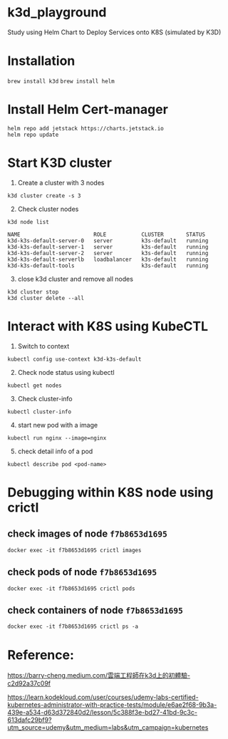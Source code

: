 # k3d_playground

Study using Helm Chart to Deploy Services onto K8S (simulated by K3D)

# Installation 

`brew install k3d`
`brew install helm`

# Install Helm Cert-manager

```
helm repo add jetstack https://charts.jetstack.io
helm repo update
```


# Start K3D cluster 

1. Create a cluster with 3 nodes 

`k3d cluster create -s 3`

2. Check cluster nodes

`k3d node list`

>> 
```
NAME                       ROLE           CLUSTER       STATUS
k3d-k3s-default-server-0   server         k3s-default   running
k3d-k3s-default-server-1   server         k3s-default   running
k3d-k3s-default-server-2   server         k3s-default   running
k3d-k3s-default-serverlb   loadbalancer   k3s-default   running
k3d-k3s-default-tools                     k3s-default   running
```

3. close k3d cluster and remove all nodes

```
k3d cluster stop
k3d cluster delete --all
```

# Interact with K8S using KubeCTL 

1. Switch to context 

`kubectl config use-context k3d-k3s-default`

2. Check node status using kubectl

`kubectl get nodes`

3. Check cluster-info

`kubectl cluster-info`
>> 

4. start new pod with a image

```
kubectl run nginx --image=nginx
```

5. check detail info of a pod

```
kubectl describe pod <pod-name>
```

# Debugging within K8S node using crictl

## check images of node `f7b8653d1695`

`docker exec -it f7b8653d1695 crictl images`

## check pods of node `f7b8653d1695`

`docker exec -it f7b8653d1695 crictl pods`

## check containers of node `f7b8653d1695`

`docker exec -it f7b8653d1695 crictl ps -a`

# Reference: 

https://barry-cheng.medium.com/雲端工程師在k3d上的初體驗-c2d92a37c09f

https://learn.kodekloud.com/user/courses/udemy-labs-certified-kubernetes-administrator-with-practice-tests/module/e6ae2f68-9b3a-439e-a534-d63d372840d2/lesson/5c388f3e-bd27-41bd-9c3c-613dafc29bf9?utm_source=udemy&utm_medium=labs&utm_campaign=kubernetes
